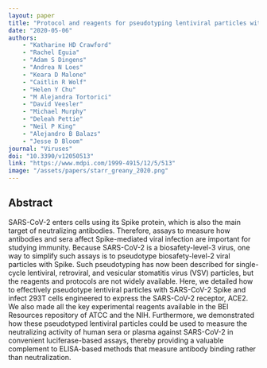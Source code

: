 ```yaml
---
layout: paper
title: "Protocol and reagents for pseudotyping lentiviral particles with SARS-CoV-2 spike protein for neutralization assays"
date: "2020-05-06"
authors: 
    - "Katharine HD Crawford"
    - "Rachel Eguia"
    - "Adam S Dingens"
    - "Andrea N Loes"
    - "Keara D Malone"
    - "Caitlin R Wolf"
    - "Helen Y Chu"
    - "M Alejandra Tortorici"
    - "David Veesler"
    - "Michael Murphy"
    - "Deleah Pettie"
    - "Neil P King"
    - "Alejandro B Balazs"
    - "Jesse D Bloom"
journal: "Viruses"
doi: "10.3390/v12050513"
link: "https://www.mdpi.com/1999-4915/12/5/513"
image: "/assets/papers/starr_greany_2020.png"
---
```


## Abstract

SARS-CoV-2 enters cells using its Spike protein, which is also the main target of neutralizing antibodies. Therefore, assays to measure how antibodies and sera affect Spike-mediated viral infection are important for studying immunity. Because SARS-CoV-2 is a biosafety-level-3 virus, one way to simplify such assays is to pseudotype biosafety-level-2 viral particles with Spike. Such pseudotyping has now been described for single-cycle lentiviral, retroviral, and vesicular stomatitis virus (VSV) particles, but the reagents and protocols are not widely available. Here, we detailed how to effectively pseudotype lentiviral particles with SARS-CoV-2 Spike and infect 293T cells engineered to express the SARS-CoV-2 receptor, ACE2. We also made all the key experimental reagents available in the BEI Resources repository of ATCC and the NIH. Furthermore, we demonstrated how these pseudotyped lentiviral particles could be used to measure the neutralizing activity of human sera or plasma against SARS-CoV-2 in convenient luciferase-based assays, thereby providing a valuable complement to ELISA-based methods that measure antibody binding rather than neutralization.
